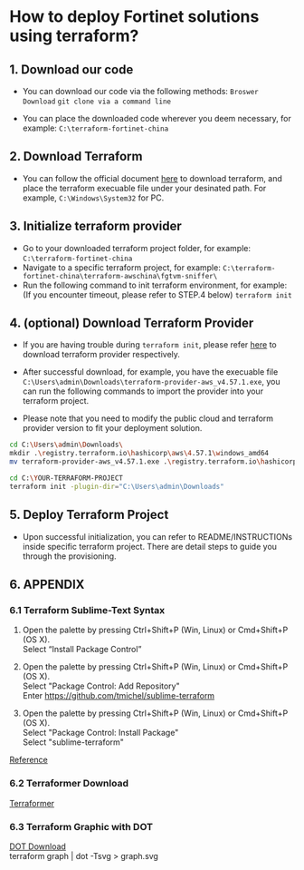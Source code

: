 # How to deploy Fortinet solutions using terraform? 

## 1. Download our code
* You can download our code via the following methods:
`Broswer Download`
`git clone via a command line`

* You can place the downloaded code wherever you deem necessary, for example:
`C:\terraform-fortinet-china`



## 2. Download Terraform
* You can follow the official document [here](https://www.terraform.io/downloads) to download terraform, and place the terraform execuable file under your desinated path. For example, `C:\Windows\System32` for PC.



## 3. Initialize terraform provider
* Go to your downloaded terraform project folder, for example:
`C:\terraform-fortinet-china`
* Navigate to a specific terraform project, for example:
`C:\terraform-fortinet-china\terraform-awschina\fgtvm-sniffer\`
* Run the following command to init terraform environment, for example: (If you encounter timeout, please refer to STEP.4 below)
`terraform init`



## 4. (optional) Download Terraform Provider
* If you are having trouble during `terraform init`, please refer [here](https://releases.hashicorp.com/) to download terraform provider respectively.

* After successful download, for example, you have the execuable file `C:\Users\admin\Downloads\terraform-provider-aws_v4.57.1.exe`, you can run the following commands to import the provider into your terraform project.
* Please note that you need to modify the public cloud and terraform provider version to fit your deployment solution.
```sh
cd C:\Users\admin\Downloads\
mkdir .\registry.terraform.io\hashicorp\aws\4.57.1\windows_amd64
mv terraform-provider-aws_v4.57.1.exe .\registry.terraform.io\hashicorp\aws\4.57.1\windows_amd64

cd C:\YOUR-TERRAFORM-PROJECT
terraform init -plugin-dir="C:\Users\admin\Downloads"
```


## 5. Deploy Terraform Project
* Upon successful initialization, you can refer to README/INSTRUCTIONs inside specific terraform project. There are detail steps to guide you through the provisioning.



## 6. APPENDIX
### 6.1 Terraform Sublime-Text Syntax
1.  Open the palette by pressing Ctrl+Shift+P (Win, Linux) or Cmd+Shift+P (OS X).  
Select “Install Package Control”

2.  Open the palette by pressing Ctrl+Shift+P (Win, Linux) or Cmd+Shift+P (OS X).  
Select "Package Control: Add Repository"  
Enter https://github.com/tmichel/sublime-terraform  

3.  Open the palette by pressing Ctrl+Shift+P (Win, Linux) or Cmd+Shift+P (OS X).  
Select "Package Control: Install Package"  
Select "sublime-terraform"

[Reference](https://github.com/tmichel/sublime-terraform)

### 6.2 Terraformer Download
[Terraformer](https://github.com/GoogleCloudPlatform/terraformer/releases)

### 6.3 Terraform Graphic with DOT
[DOT Download](https://graphviz.org/download/)  
terraform graph | dot -Tsvg > graph.svg